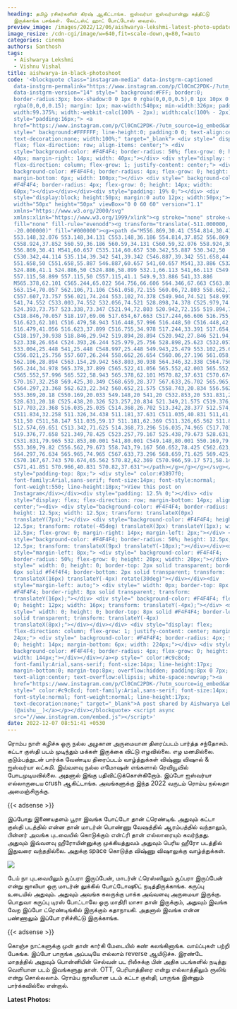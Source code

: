```yaml
---
heading: தமிழ் ரசிகர்களின் கிரஷ் ஆகிட்டாங்க. ஐஸ்வர்யா ஐஸ்வர்யான்னு சுத்திட்டு
  இருக்காங்க பசங்கள். லேட்டஸ்ட் ஹாட் போட்டோஸ் வைரல்.
preview_image: /images/2022/12/06/aishwarya-lekshmi-latest-photo-update-2-.jpg
image_resize: /cdn-cgi/image/w=640,fit=scale-down,q=80,f=auto
categories: cinema
authors: Santhosh
tags:
  - Aishwarya Lekshmi
  - Vishnu Vishal
title: aishwarya-in-black-photoshoot
code: '<blockquote class="instagram-media" data-instgrm-captioned
  data-instgrm-permalink="https://www.instagram.com/p/Cl0CmC2PDK-/?utm_source=ig_embed&amp;utm_campaign=loading"
  data-instgrm-version="14" style=" background:#FFF; border:0;
  border-radius:3px; box-shadow:0 0 1px 0 rgba(0,0,0,0.5),0 1px 10px 0
  rgba(0,0,0,0.15); margin: 1px; max-width:540px; min-width:326px; padding:0;
  width:99.375%; width:-webkit-calc(100% - 2px); width:calc(100% - 2px);"><div
  style="padding:16px;"> <a
  href="https://www.instagram.com/p/Cl0CmC2PDK-/?utm_source=ig_embed&amp;utm_campaign=loading"
  style=" background:#FFFFFF; line-height:0; padding:0 0; text-align:center;
  text-decoration:none; width:100%;" target="_blank"> <div style=" display:
  flex; flex-direction: row; align-items: center;"> <div
  style="background-color: #F4F4F4; border-radius: 50%; flex-grow: 0; height:
  40px; margin-right: 14px; width: 40px;"></div> <div style="display: flex;
  flex-direction: column; flex-grow: 1; justify-content: center;"> <div style="
  background-color: #F4F4F4; border-radius: 4px; flex-grow: 0; height: 14px;
  margin-bottom: 6px; width: 100px;"></div> <div style=" background-color:
  #F4F4F4; border-radius: 4px; flex-grow: 0; height: 14px; width:
  60px;"></div></div></div><div style="padding: 19% 0;"></div> <div
  style="display:block; height:50px; margin:0 auto 12px; width:50px;"><svg
  width="50px" height="50px" viewBox="0 0 60 60" version="1.1"
  xmlns="https://www.w3.org/2000/svg"
  xmlns:xlink="https://www.w3.org/1999/xlink"><g stroke="none" stroke-width="1"
  fill="none" fill-rule="evenodd"><g transform="translate(-511.000000,
  -20.000000)" fill="#000000"><g><path d="M556.869,30.41 C554.814,30.41
  553.148,32.076 553.148,34.131 C553.148,36.186 554.814,37.852 556.869,37.852
  C558.924,37.852 560.59,36.186 560.59,34.131 C560.59,32.076 558.924,30.41
  556.869,30.41 M541,60.657 C535.114,60.657 530.342,55.887 530.342,50
  C530.342,44.114 535.114,39.342 541,39.342 C546.887,39.342 551.658,44.114
  551.658,50 C551.658,55.887 546.887,60.657 541,60.657 M541,33.886 C532.1,33.886
  524.886,41.1 524.886,50 C524.886,58.899 532.1,66.113 541,66.113 C549.9,66.113
  557.115,58.899 557.115,50 C557.115,41.1 549.9,33.886 541,33.886
  M565.378,62.101 C565.244,65.022 564.756,66.606 564.346,67.663 C563.803,69.06
  563.154,70.057 562.106,71.106 C561.058,72.155 560.06,72.803 558.662,73.347
  C557.607,73.757 556.021,74.244 553.102,74.378 C549.944,74.521 548.997,74.552
  541,74.552 C533.003,74.552 532.056,74.521 528.898,74.378 C525.979,74.244
  524.393,73.757 523.338,73.347 C521.94,72.803 520.942,72.155 519.894,71.106
  C518.846,70.057 518.197,69.06 517.654,67.663 C517.244,66.606 516.755,65.022
  516.623,62.101 C516.479,58.943 516.448,57.996 516.448,50 C516.448,42.003
  516.479,41.056 516.623,37.899 C516.755,34.978 517.244,33.391 517.654,32.338
  C518.197,30.938 518.846,29.942 519.894,28.894 C520.942,27.846 521.94,27.196
  523.338,26.654 C524.393,26.244 525.979,25.756 528.898,25.623 C532.057,25.479
  533.004,25.448 541,25.448 C548.997,25.448 549.943,25.479 553.102,25.623
  C556.021,25.756 557.607,26.244 558.662,26.654 C560.06,27.196 561.058,27.846
  562.106,28.894 C563.154,29.942 563.803,30.938 564.346,32.338 C564.756,33.391
  565.244,34.978 565.378,37.899 C565.522,41.056 565.552,42.003 565.552,50
  C565.552,57.996 565.522,58.943 565.378,62.101 M570.82,37.631 C570.674,34.438
  570.167,32.258 569.425,30.349 C568.659,28.377 567.633,26.702 565.965,25.035
  C564.297,23.368 562.623,22.342 560.652,21.575 C558.743,20.834 556.562,20.326
  553.369,20.18 C550.169,20.033 549.148,20 541,20 C532.853,20 531.831,20.033
  528.631,20.18 C525.438,20.326 523.257,20.834 521.349,21.575 C519.376,22.342
  517.703,23.368 516.035,25.035 C514.368,26.702 513.342,28.377 512.574,30.349
  C511.834,32.258 511.326,34.438 511.181,37.631 C511.035,40.831 511,41.851
  511,50 C511,58.147 511.035,59.17 511.181,62.369 C511.326,65.562 511.834,67.743
  512.574,69.651 C513.342,71.625 514.368,73.296 516.035,74.965 C517.703,76.634
  519.376,77.658 521.349,78.425 C523.257,79.167 525.438,79.673 528.631,79.82
  C531.831,79.965 532.853,80.001 541,80.001 C549.148,80.001 550.169,79.965
  553.369,79.82 C556.562,79.673 558.743,79.167 560.652,78.425 C562.623,77.658
  564.297,76.634 565.965,74.965 C567.633,73.296 568.659,71.625 569.425,69.651
  C570.167,67.743 570.674,65.562 570.82,62.369 C570.966,59.17 571,58.147 571,50
  C571,41.851 570.966,40.831 570.82,37.631"></path></g></g></g></svg></div><div
  style="padding-top: 8px;"> <div style=" color:#3897f0;
  font-family:Arial,sans-serif; font-size:14px; font-style:normal;
  font-weight:550; line-height:18px;">View this post on
  Instagram</div></div><div style="padding: 12.5% 0;"></div> <div
  style="display: flex; flex-direction: row; margin-bottom: 14px; align-items:
  center;"><div> <div style="background-color: #F4F4F4; border-radius: 50%;
  height: 12.5px; width: 12.5px; transform: translateX(0px)
  translateY(7px);"></div> <div style="background-color: #F4F4F4; height:
  12.5px; transform: rotate(-45deg) translateX(3px) translateY(1px); width:
  12.5px; flex-grow: 0; margin-right: 14px; margin-left: 2px;"></div> <div
  style="background-color: #F4F4F4; border-radius: 50%; height: 12.5px; width:
  12.5px; transform: translateX(9px) translateY(-18px);"></div></div><div
  style="margin-left: 8px;"> <div style=" background-color: #F4F4F4;
  border-radius: 50%; flex-grow: 0; height: 20px; width: 20px;"></div> <div
  style=" width: 0; height: 0; border-top: 2px solid transparent; border-left:
  6px solid #f4f4f4; border-bottom: 2px solid transparent; transform:
  translateX(16px) translateY(-4px) rotate(30deg)"></div></div><div
  style="margin-left: auto;"> <div style=" width: 0px; border-top: 8px solid
  #F4F4F4; border-right: 8px solid transparent; transform:
  translateY(16px);"></div> <div style=" background-color: #F4F4F4; flex-grow:
  0; height: 12px; width: 16px; transform: translateY(-4px);"></div> <div
  style=" width: 0; height: 0; border-top: 8px solid #F4F4F4; border-left: 8px
  solid transparent; transform: translateY(-4px)
  translateX(8px);"></div></div></div> <div style="display: flex;
  flex-direction: column; flex-grow: 1; justify-content: center; margin-bottom:
  24px;"> <div style=" background-color: #F4F4F4; border-radius: 4px; flex-grow:
  0; height: 14px; margin-bottom: 6px; width: 224px;"></div> <div style="
  background-color: #F4F4F4; border-radius: 4px; flex-grow: 0; height: 14px;
  width: 144px;"></div></div></a><p style=" color:#c9c8cd;
  font-family:Arial,sans-serif; font-size:14px; line-height:17px;
  margin-bottom:0; margin-top:8px; overflow:hidden; padding:8px 0 7px;
  text-align:center; text-overflow:ellipsis; white-space:nowrap;"><a
  href="https://www.instagram.com/p/Cl0CmC2PDK-/?utm_source=ig_embed&amp;utm_campaign=loading"
  style=" color:#c9c8cd; font-family:Arial,sans-serif; font-size:14px;
  font-style:normal; font-weight:normal; line-height:17px;
  text-decoration:none;" target="_blank">A post shared by Aishwarya Lekshmi
  (@aishu__)</a></p></div></blockquote> <script async
  src="//www.instagram.com/embed.js"></script>'
date: 2022-12-07 08:51:41 +0530
---
```

ரொம்ப நாள் கழிச்சு ஒரு நல்ல அழகான அருமையான திரைப்படம் பார்த்த சந்தோசம்.  கட்டா குஸ்தி படம் முடிந்தும் மக்கள் இருக்கை விட்டு எழவில்லை. எழ மனமில்லை. குடும்பத்துடன் பார்க்க வேண்டிய திரைப்படம் வாழ்த்துக்கள் விஷ்ணு விஷால் & ஐஸ்வர்யா லட்சுமி. இவ்வளவு நல்ல எமோஷன் எங்களால் ரெவியூவில் போடமுடியவில்லை. அதனால் இங்கு பதிவிட்டுக்கொள்கிறோம். இப்போ ஐஸ்வர்யா எல்லாருடைய crush ஆகிட்டாங்க. அவங்களுக்கு இந்த 2022 வருடம் ரொம்ப நல்லதா அமைஞ்சிருக்கு.

{{< adsense >}}

இப்போது இணையதளம் பூரா இவங்க போட்டோ தான் ட்ரெண்டிங். அதுவும் கட்டா குஸ்தி படத்தில் என்ன தான் மாடர்ன் பொண்ணு வேஷத்தில் ஆரம்பத்தில் வந்தாலும், பின்னர் அவங்க புடவையில் கொடுக்கும் என்ட்ரி தான் எல்லாரையும் கவர்ந்தது. அதுவும் இவ்வளவு ஹீரோயின்னுக்கு முக்கியத்துவம் அதுவும் பெரிய ஹீரோ படத்தில் இதுவரை வந்ததில்லை. அதுக்கு space கொடுத்த விஷ்ணு விஷாலுக்கு வாழ்த்துக்கள். 

![](/images/2022/12/06/aishwarya-lekshmi-latest-photo-update-1-.jpg)

டேய் நா புடவையிலும் சூப்பரா இருப்பேன், மாடர்ன் ட்ரெஸ்ஸிலும் சூப்பரா இருப்பேன் என்று ஜாலியா ஒரு மாடர்ன் லுக்கில் போட்டோஷூட் நடித்திருக்காங்க. கருப்பு உடையில் அதுவும். அதுவும் அவங்க கலருக்கு பாக்க அவ்வளவு அருமையா இருக்கு. பொதுவா கருப்பு டிரஸ் போட்டாலே ஒரு மாதிரி மாசா தான் இருக்கும், அதுவும் இவங்க வேற இப்போ ட்ரெண்டிங்கில் இருக்கும் கதாநாயகி. அதனால் இவங்க என்ன பண்ணாலும் இப்போ ரசிச்சிட்டு இருக்காங்க.

{{< adsense >}}

கொஞ்ச நாட்களுக்கு முன் தான் கார்கி மேடையில் கண் கலங்கினாங்க. வாய்ப்புகள் பற்றி பேசுங்க. இப்போ பாருங்க அப்படியே எல்லாம் reverse ஆயிடுச்சு. இரண்டே மாதத்தில் அதுவும் பொன்னியின் செல்வன் பட ரிலீசுக்கு பின் அதிக படங்களில் நடித்து வெளியான படம் இவங்களுது தான். OTT, பெரியாத்திரை என்று எல்லாத்திலும் ரூலிங் என்று சொல்லலாம். ரொம்ப ஜாலியான படம் கட்டா குஸ்தி, பாருங்க இன்னும் பார்க்கவில்லை என்றால்.

**L﻿atest Photos:**